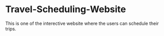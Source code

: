 # Travel-Scheduling-Website
This is one of the interective website where the users can schedule their trips.
